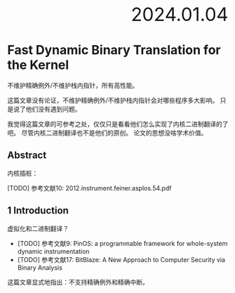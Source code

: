 <div style="text-align:right; font-size:3em;">2024.01.04</div>

# Fast Dynamic Binary Translation for the Kernel

不维护精确例外/不维护栈内指针，所有高性能。

这篇文章没有论证，不维护精确例外/不维护栈内指针会对哪些程序多大影响。
只是说了他们没有遇到问题。

我觉得这篇文章的可参考之处，仅仅只是看看他们怎么实现了内核二进制翻译的了吧。
尽管内核二进制翻译也不是他们的原创。
论文的思想没啥学术价值。

## Abstract

内核插桩：

[TODO] 参考文献10: 2012.instrument.feiner.asplos.54.pdf

## 1 Introduction

虚拟化和二进制翻译？

* [TODO] 参考文献9: PinOS: a programmable framework for whole-system dynamic instrumentation
* [TODO] 参考文献17: BitBlaze: A New Approach to Computer Security via Binary Analysis

这篇文章显式地指出：不支持精确例外和精确中断。
